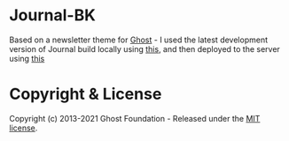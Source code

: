 # Journal-BK

Based on a newsletter theme for [Ghost](http://github.com/tryghost/ghost/) - I used the latest development version of Journal build locally using [this](https://github.com/TryGhost/Themes), and then deployed to the server using [this](https://ghost.org/integrations/github/)

# Copyright & License

Copyright (c) 2013-2021 Ghost Foundation - Released under the [MIT license](LICENSE).
